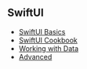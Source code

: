 ## SwiftUI

- [SwiftUI Basics](/SwiftUI/MasteringSwiftUI/Basics.md)
- [SwiftUI Cookbook](/SwiftUI/Cookbook/Cookbook.md)
- [Working with Data](/SwiftUI/WorkingWithData/Readme.md)
- [Advanced](/SwiftUI/Advanced.md)
